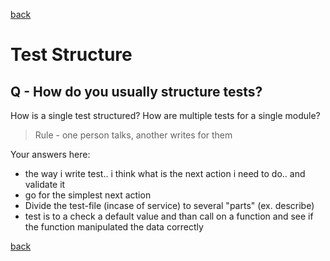 [back](index.md)

# Test Structure

## Q - How do you usually structure tests?

How is a single test structured?
How are multiple tests for a single module?

> Rule - one person talks, another writes for them

Your answers here:

-   the way i write test.. i think what is the next action i need to do.. and validate it
-   go for the simplest next action
-   Divide the test-file (incase of service) to several "parts" (ex. describe)
-   test is to a check a default value and than call on a function and see if the function manipulated the data correctly

[back](index.md)
